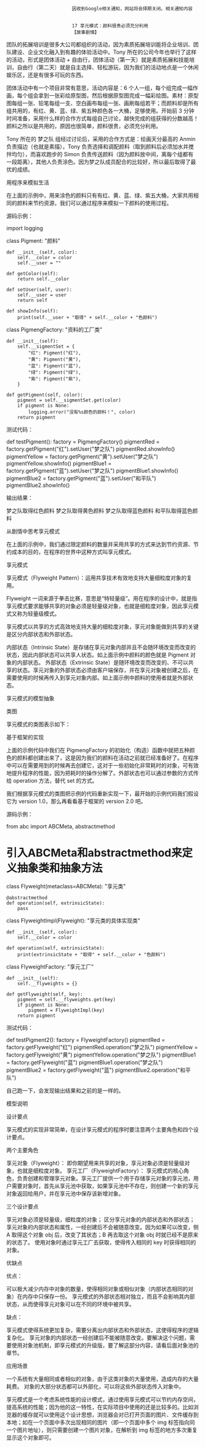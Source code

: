 
                            
                            因收到Google相关通知，网站将会择期关闭。相关通知内容
                            
                            
                            17 享元模式：颜料很贵必须充分利用
                            【故事剧情】


团队的拓展培训是很多大公司都组织的活动，因为素质拓展培训能将企业培训、团队建设、企业文化融入到有趣的体验活动中。Tony 所在的公司今年也举行了这样的活动，形式是团体活动 + 自由行，团体活动（第一天）就是素质拓展和技能培训，自由行（第二天）就是自主选择、轻松游玩，因为我们的活动地点是一个休闲娱乐区，还是有很多可玩的东西。

团体活动中有一个项目非常有意思，活动内容是：6 个人一组，每个组完成一幅作画，每个组会拿到一张彩绘原型图，然后根据原型图完成一幅彩绘图。素材：原型图每组一张、铅笔每组一支、空白画布每组一张、画刷每组若干；而颜料却是所有组共用的，有红、黄、蓝、绿、紫五种颜色各一大桶，足够使用。开始前 3 分钟时间准备，采用什么样的合作方式每组自己讨论，越快完成的组获得的分数越高！颜料之所以是共用的，原因也很简单，颜料很贵，必须充分利用。

Tony 所在的 梦之队 组经过讨论后，采用的合作方式是：绘画天分最高的 Anmin 负责描边（也就是素描），Tony 负责选择和调配颜料（取到颜料后必须加水并搅拌均匀），而喜欢跑步的 Simon 负责传送颜料（因为颜料放中间，离每个组都有一段距离），其他人负责涂色。因为梦之队成员配合的比较好，所以最后取得了最优的成绩。




用程序来模拟生活

在上面的示例中，用来涂色的颜料只有有红、黄、蓝、绿、紫五大桶，大家共用相同的颜料来节约资源，我们可以通过程序来模拟一下颜料的使用过程。

源码示例：

import logging

class Pigment:
    "颜料"

    def __init__(self, color):
        self.__color = color
        self.__user = ""

    def getColor(self):
        return self.__color

    def setUser(self, user):
        self.__user = user
        return self

    def showInfo(self):
        print(self.__user + "取得" + self.__color + "色颜料")

class PigmengFactory:
    "资料的工厂类"

    def __init__(self):
        self.__sigmentSet = {
            "红": Pigment("红"),
            "黄": Pigment("黄"),
            "蓝": Pigment("蓝"),
            "绿": Pigment("绿"),
            "紫": Pigment("紫"),
        }

    def getPigment(self, color):
        pigment = self.__sigmentSet.get(color)
        if pigment is None:
            logging.error("没有%s颜色的颜料！", color)
        return pigment



测试代码：

def testPigment():
    factory = PigmengFactory()
    pigmentRed = factory.getPigment("红").setUser("梦之队")
    pigmentRed.showInfo()
    pigmentYellow = factory.getPigment("黄").setUser("梦之队")
    pigmentYellow.showInfo()
    pigmentBlue1 = factory.getPigment("蓝").setUser("梦之队")
    pigmentBlue1.showInfo()
    pigmentBlue2 = factory.getPigment("蓝").setUser("和平队")
    pigmentBlue2.showInfo()



输出结果：

梦之队取得红色颜料
梦之队取得黄色颜料
梦之队取得蓝色颜料
和平队取得蓝色颜料



从剧情中思考享元模式

在上面的示例中，我们通过限定颜料的数量并采用共享的方式来达到节约资源、节约成本的目的，在程序的世界中这种方式叫享元模式。

享元模式


享元模式（Flyweight Pattern）：运用共享技术有效地支持大量细粒度对象的复用。

Flyweight 一词来源于拳击比赛，意思是“特轻量级”。用在程序的设计中，就是指享元模式要求能够共享的对象必须是轻量级对象，也就是细粒度对象，因此享元模式又称为轻量级模式。


享元模式以共享的方式高效地支持大量的细粒度对象，享元对象能做到共享的关键是区分内部状态和外部状态。


内部状态（Intrinsic State）是存储在享元对象内部并且不会随环境改变而改变的状态，因此内部状态可以共享人状态。如上面示例中颜料的颜色就是 Pigment 对象的内部状态。
外部状态（Extrinsic State）是随环境改变而改变的、不可以共享的状态。享元对象的外部状态必须由客户端保存，并在享元对象被创建之后，在需要使用的时候再传入到享元对象内部。如上面示例中颜料的使用者就是外部状态。


享元模式的模型抽象

类图

享元模式的类图表示如下：



基于框架的实现

上面的示例代码中我们在 PigmengFactory 的初始化（构造）函数中就把五种颜色的颜料都创建出来了，这是因为我们的颜料在活动之前就已经准备好了。在程序中可以在需要用到的时候再去创建它，这对于一些初始化非常耗时的对象，可有效地提升程序的性能，因为把耗时的操作分解了。外部状态也可以通过参数的方式传给 operation 方法，替代 set 的方式。

我们根据享元模式的类图把示例的代码重新实现一下，最开始的示例代码我们假设它为 version 1.0，那么再看看基于框架的 version 2.0 吧。

源码示例：

from abc import ABCMeta, abstractmethod
# 引入ABCMeta和abstractmethod来定义抽象类和抽象方法

class Flyweight(metaclass=ABCMeta):
    "享元类"

    @abstractmethod
    def operation(self, extrinsicState):
        pass

class FlyweightImpl(Flyweight):
    "享元类的具体实现类"

    def __init__(self, color):
        self.__color = color

    def operation(self, extrinsicState):
        print(extrinsicState + "取得" + self.__color + "色颜料")

class FlyweightFactory:
    "享元工厂"

    def __init__(self):
        self.__flyweights = {}

    def getFlyweight(self, key):
        pigment = self.__flyweights.get(key)
        if pigment is None:
            pigment = FlyweightImpl(key)
        return pigment



测试代码：

def testPigment2():
    factory = FlyweightFactory()
    pigmentRed = factory.getFlyweight("红")
    pigmentRed.operation("梦之队")
    pigmentYellow = factory.getFlyweight("黄")
    pigmentYellow.operation("梦之队")
    pigmentBlue1 = factory.getFlyweight("蓝")
    pigmentBlue1.operation("梦之队")
    pigmentBlue2 = factory.getFlyweight("蓝")
    pigmentBlue2.operation("和平队")



自己跑一下，会发现输出结果和之前的是一样的。

模型说明

设计要点

享元模式的实现非常简单，在设计享元模式的程序时要注意两个主要角色和四个设计要点。

两个主要角色


享元对象（Flyweight）： 即你期望用来共享的对象，享元对象必须是轻量级对象，也就是细粒度对象。
享元工厂（FlyweightFactory）： 享元模式的核心角色，负责创建和管理享元对象。享元工厂提供一个用于存储享元对象的享元池，用户需要对象时，首先从享元池中获取，如果享元池中不存在，则创建一个新的享元对象返回给用户，并在享元池中保存该新增对象。


三个设计要点


享元对象必须是轻量级，细粒度的对象；
区分享元对象的内部状态和外部状态；
享元对象的内部状态和属性，一经创建后不会被随意改变。因为如果可以改变，侧 A 取得这个对象 obj 后，改变了其状态；B 再去取这个对象 obj 时就已经不是原来的状态了。
使用对象时通过享元工厂去获取，使得传入相同的 key 时获得相同的对象。


优缺点

优点：


可以极大减少内存中对象的数量，使得相同对象或相似对象（内部状态相同的对象）在内存中只保存一份。
享元模式的外部状态相对独立，而且不会影响其内部状态，从而使得享元对象可以在不同的环境中被共享。


缺点：


享元模式使得系统更加复杂，需要分离出内部状态和外部状态，这使得程序的逻辑复杂化。
享元对象的内部状态一经创建后不能被随意改变。要解决这个问题，需要使用对象池机制，即享元模式的升级版，要了解这部分内容，请看后面对象池的章节。


应用场景


一个系统有大量相同或者相似的对象，由于这类对象的大量使用，造成内存的大量耗费。
对象的大部分状态都可以外部化，可以将这些外部状态传入对象中。


享元模式是一个考虑系统性能的设计模式，通过使用享元模式可以节约内存空间，提高系统的性能；因为他的这一特性，在实际项目中使用的还是比较多的。比如浏览器的缓存就可以使用这个设计思想，浏览器会对已打开页面的图片、文件缓存到本地；如在一个页面中多次出现相同的图片（即一个页面中多个 img 标签指向同一个图片地址），则只需要创建一个图片对象，在解析到 img 标签的地方多次重复显示这个对象即可。

                        
                        
                            
